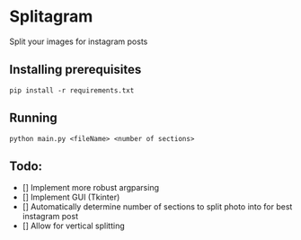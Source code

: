 # Splitagram
Split your images for instagram posts

## Installing prerequisites
```pip install -r requirements.txt```

## Running
```python main.py <fileName> <number of sections>```

## Todo:
- [] Implement more robust argparsing
- [] Implement GUI (Tkinter)
- [] Automatically determine number of sections to split photo into for best instagram post
- [] Allow for vertical splitting